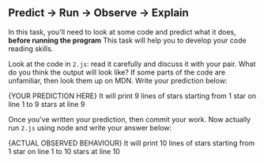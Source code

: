 ## Predict -> Run -> Observe -> Explain

In this task, you'll need to look at some code and predict what it does, **before running the program**
This task will help you to develop your code reading skills.


Look at the code in `2.js`: read it carefully and discuss it with your pair.
What do you think the output will look like?
If some parts of the code are unfamiliar, then look them up on MDN.
Write your prediction below:

{YOUR PREDICTION HERE}
It will print 9 lines of stars starting from 1 star on line 1 to 9 stars at line 9

Once you've written your prediction, then commit your work. Now actually run `2.js` using node and write your answer below:


{ACTUAL OBSERVED BEHAVIOUR}
It will print 10 lines of stars starting from 1 star on line 1 to 10 stars at line 10